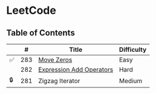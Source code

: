 # LeetCode

## Table of Contents

|   | # | Title | Difficulty |
|---|---|-------|------------|
| :white_check_mark: | 283 | [Move Zeros](https://leetcode.com/problems/move-zeroes/) | Easy |
|   | 282 | [Expression Add Operators](https://leetcode.com/problems/expression-add-operators/) | Hard |
| :lock: | 281 | Zigzag Iterator | Medium |